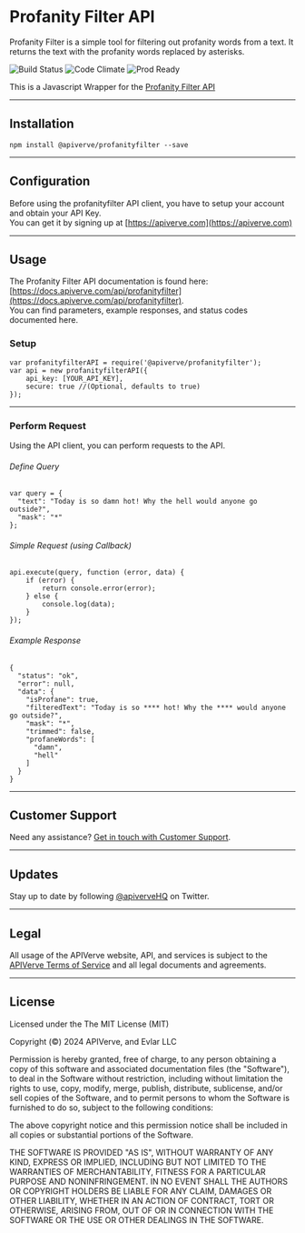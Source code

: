 Profanity Filter API
============

Profanity Filter is a simple tool for filtering out profanity words from a text. It returns the text with the profanity words replaced by asterisks.

![Build Status](https://img.shields.io/badge/build-passing-green)
![Code Climate](https://img.shields.io/badge/maintainability-B-purple)
![Prod Ready](https://img.shields.io/badge/production-ready-blue)

This is a Javascript Wrapper for the [Profanity Filter API](https://apiverve.com/marketplace/api/profanityfilter)

---

## Installation
	npm install @apiverve/profanityfilter --save

---

## Configuration

Before using the profanityfilter API client, you have to setup your account and obtain your API Key.  
You can get it by signing up at [https://apiverve.com](https://apiverve.com)

---

## Usage

The Profanity Filter API documentation is found here: [https://docs.apiverve.com/api/profanityfilter](https://docs.apiverve.com/api/profanityfilter).  
You can find parameters, example responses, and status codes documented here.

### Setup

```
var profanityfilterAPI = require('@apiverve/profanityfilter');
var api = new profanityfilterAPI({
    api_key: [YOUR_API_KEY],
    secure: true //(Optional, defaults to true)
});
```

---


### Perform Request
Using the API client, you can perform requests to the API.

###### Define Query

```
var query = {
  "text": "Today is so damn hot! Why the hell would anyone go outside?",
  "mask": "*"
};
```

###### Simple Request (using Callback)

```
api.execute(query, function (error, data) {
    if (error) {
        return console.error(error);
    } else {
        console.log(data);
    }
});
```

###### Example Response

```
{
  "status": "ok",
  "error": null,
  "data": {
    "isProfane": true,
    "filteredText": "Today is so **** hot! Why the **** would anyone go outside?",
    "mask": "*",
    "trimmed": false,
    "profaneWords": [
      "damn",
      "hell"
    ]
  }
}
```

---

## Customer Support

Need any assistance? [Get in touch with Customer Support](https://apiverve.com/contact).

---

## Updates
Stay up to date by following [@apiverveHQ](https://twitter.com/apiverveHQ) on Twitter.

---

## Legal

All usage of the APIVerve website, API, and services is subject to the [APIVerve Terms of Service](https://apiverve.com/terms) and all legal documents and agreements.

---

## License
Licensed under the The MIT License (MIT)

Copyright (&copy;) 2024 APIVerve, and Evlar LLC

Permission is hereby granted, free of charge, to any person obtaining a copy of this software and associated documentation files (the "Software"), to deal in the Software without restriction, including without limitation the rights to use, copy, modify, merge, publish, distribute, sublicense, and/or sell copies of the Software, and to permit persons to whom the Software is furnished to do so, subject to the following conditions:

The above copyright notice and this permission notice shall be included in all copies or substantial portions of the Software.

THE SOFTWARE IS PROVIDED "AS IS", WITHOUT WARRANTY OF ANY KIND, EXPRESS OR IMPLIED, INCLUDING BUT NOT LIMITED TO THE WARRANTIES OF MERCHANTABILITY, FITNESS FOR A PARTICULAR PURPOSE AND NONINFRINGEMENT. IN NO EVENT SHALL THE AUTHORS OR COPYRIGHT HOLDERS BE LIABLE FOR ANY CLAIM, DAMAGES OR OTHER LIABILITY, WHETHER IN AN ACTION OF CONTRACT, TORT OR OTHERWISE, ARISING FROM, OUT OF OR IN CONNECTION WITH THE SOFTWARE OR THE USE OR OTHER DEALINGS IN THE SOFTWARE.